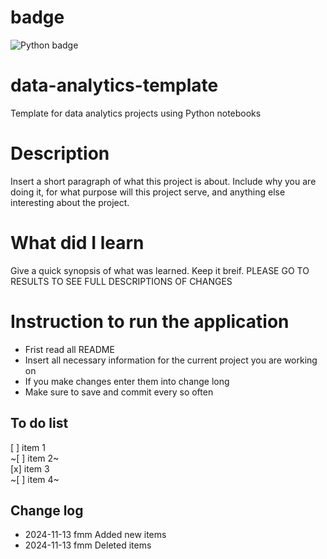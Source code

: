 # badge

![Python badge](https://img.shields.io/badge/Python-3776AB?style=for-the-badge&logo=python&logoColor=white)

# data-analytics-template

Template for data analytics projects using Python notebooks

# Description

Insert a short paragraph of what this project is about. Include why you are doing it, for what purpose will this project serve, and anything else interesting about the project.

# What did I learn

Give a quick synopsis of what was learned. Keep it breif. PLEASE GO TO RESULTS TO SEE FULL DESCRIPTIONS OF CHANGES

# Instruction to run the application

- Frist read all README
- Insert all necessary information for the current project you are working on
- If you make changes enter them into change long
- Make sure to save and commit every so often

## To do list

[ ] item 1  
~[ ] item 2~  
[x] item 3  
~[ ] item 4~

## Change log

- 2024-11-13 fmm Added new items
- 2024-11-13 fmm Deleted items
